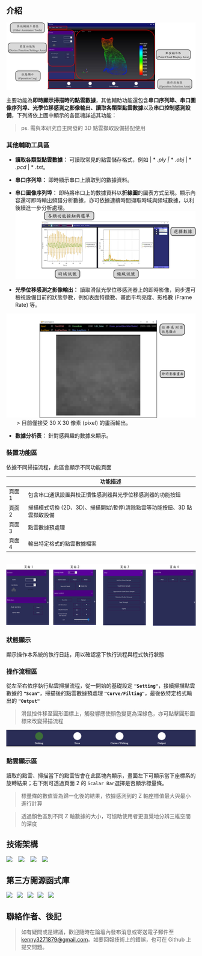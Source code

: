 <!--底下標籤來源參考寫法可至：https://github.com/Envoy-VC/awesome-badges#github-stats -->




## 介紹

![專案封面圖](doc/MainForm.png)

主要功能為**即時顯示掃描時的點雲數據**，其他輔助功能還包含**串口序列埠、串口圖像序列埠、光學位移感測之影像輸出、讀取各類型點雲數據**以及**串口控制感測設備**，下列將依上圖中顯示的各區塊詳述其功能：
> ps. 需與本研究自主開發的 3D 點雲擷取設備搭配使用

### 其他輔助工具區

- **讀取各類型點雲數據：** 可讀取常見的點雲儲存格式，例如 | * *.ply |* * *.obj* | *  *.pcd* | * *.txt*。

- **串口序列埠：** 即時顯示串口上讀取到的數據資料。

- **串口圖像序列埠：** 即時將串口上的數據資料以**折線圖**的圖表方式呈現。顯示內容還可即時輸出頻譜分析數據，亦可依據連續時間擷取時域與頻域數據，以利後續進一步分析處理。
![圖像序列埠](doc/DataPlot_main_2.png)

- **光學位移感測之影像輸出：** 讀取滑鼠光學位移感測器上的即時影像，同步還可檢視設備目前的狀態參數，例如表面特徵數、畫面平均亮度、影格數 (Frame Rate) 等。

![影像輸出](doc/image%20output.png)
&nbsp; &nbsp;&nbsp;&nbsp;&nbsp;&nbsp;> 目前僅接受 30 X 30 像素 (pixel) 的畫面輸出。

- **數據分析表：** 針對感興趣的數據來顯示。


### 裝置功能區
依據不同掃描流程，此區會顯示不同功能頁面


|  | <div style="text-align:center; vertical-align:bottom;">功能描述</div>|
| ------ | -------- |
| 頁面 1   | 包含串口通訊設置與校正慣性感測器與光學位移感測器的功能按鈕|
| 頁面 2   | 掃描模式切換 (2D、3D)、掃描開始\暫停\清除點雲等功能按鈕、3D 點雲擷取設備|
| 頁面 3   | 點雲數據預處理|
| 頁面 4   | 輸出特定格式的點雲數據檔案|

&emsp;
![不同頁面](doc/SubMode_total.png)
### 狀態顯示
顯示操作本系統的執行日誌，用以確認當下執行流程與程式執行狀態
### 操作流程區
從左至右依序執行點雲掃描流程，從一開始的基礎設定 **`"Setting"`**，接續掃描點雲數據的 **`"Scan"`**，掃描後的點雲數據預處理 **`"Curve/Filting"`**，最後依特定格式輸出的 **`"Output"`**
> 滑鼠控件移至圓形圖標上，觸發響應使顏色變更為深綠色，亦可點擊圓形圖標來改變掃描流程

![操作流程圖](doc/subMode.png)
### 點雲顯示區

讀取的點雲、掃描當下的點雲皆會在此區塊內顯示，畫面左下可顯示當下座標系的旋轉結果；右下則可透過頁面 2 的 `Scalar Bar`選擇是否顯示標量條。

> 標量條的數值皆為歸一化後的結果，依據感測到的 Z 軸座標值最大與最小進行計算

> 透過顏色區別不同 Z 軸數據的大小，可協助使用者更直覺地分辨三維空間的深度

## 技術架構

![](https://img.shields.io/badge/語法-C%23-blue) &nbsp;&nbsp; ![](https://img.shields.io/badge/框架-.Net&nbsp;Framework&nbsp;4.8-blue) &nbsp;&nbsp; ![](https://img.shields.io/badge/作業系統-Windows-blue) &nbsp;&nbsp; ![](https://img.shields.io/badge/UI-Windos&nbsp;Forms-blue) 

## 第三方開源函式庫
![](https://img.shields.io/badge/Accord-3.8.2-greenyellow) &nbsp; ![](https://img.shields.io/badge/Activiz.NET-5.8.0-greenyellow) &nbsp; ![](https://img.shields.io/badge/FontAwesome.Sharp-6.6.0-greenyellow) &nbsp; ![](https://img.shields.io/badge/OxyPlot-1.0.0-greenyellow) &nbsp; ![](https://img.shields.io/badge/PCL-1.12.0-greenyellow) 

## 聯絡作者、後記

>如有疑問或是建議，歡迎隨時在論壇內發布消息或寄送電子郵件至 kenny3271879@gmail.com。如要回報技術上的錯誤，也可在 Github 上提交問題。

 